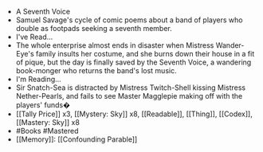 - A Seventh Voice
- Samuel Savage's cycle of comic poems about a band of players who double as footpads seeking a seventh member.
- I've Read...
- The whole enterprise almost ends in disaster when Mistress Wander-Eye's family insults her costume, and she burns down their house in a fit of pique, but the day is finally saved by the Seventh Voice, a wandering book-monger who returns the band's lost music.
- I'm Reading...
- Sir Snatch-Sea is distracted by Mistress Twitch-Shell kissing Mistress Nether-Pearls, and fails to see Master Magglepie making off with the players' funds�
- [[Tally Price]] x3, [[Mystery: Sky]] x8, [[Readable]], [[Thing]], [[Codex]], [[Mastery: Sky]] x8
- #Books #Mastered
- [[Memory]]: [[Confounding Parable]]